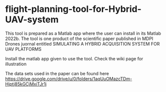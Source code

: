 # flight-planning-tool-for-Hybrid-UAV-system
This tool is prepared as a Matlab app where the user can install in its Matlab 2022b.
The tool is one product of the scientific paper published in MDPI Drones juornal entitled 
SIMULATING A HYBRID ACQUISITION SYSTEM FOR UAV PLATFORMS

Install the matlab app given to use the tool.
Check the wiki page for illustration

The data sets used in the paper can be found here
https://drive.google.com/drive/u/0/folders/1aqUuOMazcTDm-Hjptj85kGCjMxiTJr1j
